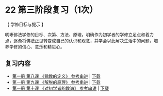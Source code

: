 # 22 第三阶段复习（1次）

【 学修目标与提示 】

明晰佛法学修的目标、次第、方法、原理，明确作为初学者的学修立足点和着力点，逐渐将佛法正见转变成自己的认识和观念，并学会以此解决生活中的问题，培养学修的信心、意乐和精进心。

## 复习内容

* [第一册 第八课 《佛教的定义》 参考串讲](http://view.officeapps.live.com/op/view.aspx?src=https://f.huidengchanxiu.net/hdv/f/up/慧灯禅修班第1册第8课-佛教的定义.pptx) | [下载](https://f.huidengchanxiu.net/hdv/f/up/慧灯禅修班第1册第8课-佛教的定义.pptx)
* [第一册 第九课 《解脱的原理》 参考串讲](http://view.officeapps.live.com/op/view.aspx?src=https://f.huidengchanxiu.net/hdv/f/up/慧灯禅修班第1册第9课-解脱的原理.pptx) | [下载](https://f.huidengchanxiu.net/hdv/f/up/慧灯禅修班第1册第9课-解脱的原理.pptx)
* [第一册 第十课 《对初学者的教诲》 参考串讲](http://view.officeapps.live.com/op/view.aspx?src=https://f.huidengchanxiu.net/hdv/f/up/慧灯禅修班第1册第10课-对初学者的教诲.pptx) | [下载](https://f.huidengchanxiu.net/hdv/f/up/慧灯禅修班第1册第10课-对初学者的教诲.pptx)
